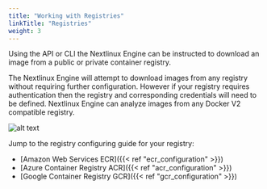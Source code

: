 ```yaml
---
title: "Working with Registries"
linkTitle: "Registries"
weight: 3
---
```


Using the API or CLI the Nextlinux Engine can be instructed to download an image from a public or private container registry.

The Nextlinux Engine will attempt to download images from any registry without requiring further configuration. However if
your registry requires authentication then the registry and corresponding credentials will need to be defined.
Nextlinux Engine can analyze images from any Docker V2 compatible registry.

![alt text](RegistryAccess.png)

Jump to the registry configuring guide for your registry:

- [Amazon Web Services ECR]({{< ref "ecr_configuration" >}})
- [Azure Container Registry ACR]({{< ref "acr_configuration" >}})
- [Google Container Registry GCR]({{< ref "gcr_configuration" >}})
